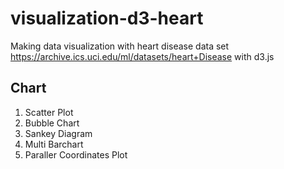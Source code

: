 # visualization-d3-heart
Making data visualization with heart disease data set https://archive.ics.uci.edu/ml/datasets/heart+Disease
with d3.js 

## Chart
1. Scatter Plot
2. Bubble Chart
3. Sankey Diagram
4. Multi Barchart
5. Paraller Coordinates Plot
